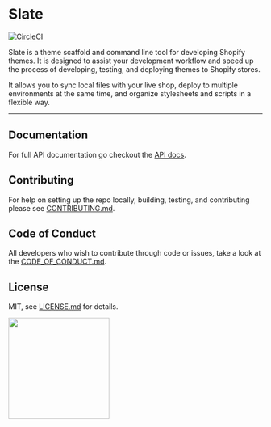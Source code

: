 # Slate
[![CircleCI](https://circleci.com/gh/Shopify/slate.svg?style=svg&circle-token=f18ea06638792678e7dbfa1b8413570cd2896dff)](https://circleci.com/gh/Shopify/slate)

Slate is a theme scaffold and command line tool for developing Shopify themes. It is designed to assist your development workflow and speed up the process of developing, testing, and deploying themes to Shopify stores.

It allows you to sync local files with your live shop, deploy to multiple environments at the same time, and organize stylesheets and scripts in a flexible way.

----------

## Documentation

For full API documentation go checkout the [API docs](https://shopify.github.io/slate/).

## Contributing
For help on setting up the repo locally, building, testing, and contributing
please see [CONTRIBUTING.md](https://github.com/Shopify/slate/blob/master/CONTRIBUTING.md).

## Code of Conduct
All developers who wish to contribute through code or issues, take a look at the
[CODE_OF_CONDUCT.md](https://github.com/Shopify/slate/blob/master/CODE_OF_CONDUCT.md).

## License

MIT, see [LICENSE.md](http://github.com/Shopify/slate-tools/blob/master/LICENSE.md) for details.

<img src="https://cdn.shopify.com/shopify-marketing_assets/builds/19.0.0/shopify-full-color-black.svg" width="200" />
